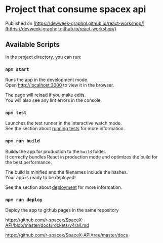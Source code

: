# Project that consume spacex api

Published on  [https://devweek-graphql.github.io/react-workshop/](https://devweek-graphql.github.io/react-workshop/)

## Available Scripts

In the project directory, you can run:

### `npm start`

Runs the app in the development mode.\
Open [http://localhost:3000](http://localhost:3000) to view it in the browser.

The page will reload if you make edits.\
You will also see any lint errors in the console.

### `npm test`

Launches the test runner in the interactive watch mode.\
See the section about [running tests](https://facebook.github.io/create-react-app/docs/running-tests) for more information.

### `npm run build`

Builds the app for production to the `build` folder.\
It correctly bundles React in production mode and optimizes the build for the best performance.

The build is minified and the filenames include the hashes.\
Your app is ready to be deployed!

See the section about [deployment](https://facebook.github.io/create-react-app/docs/deployment) for more information.

### `npm run deploy`

Deploy the app to github pages in the same repository


https://github.com/r-spacex/SpaceX-API/blob/master/docs/rockets/v4/all.md

https://github.com/r-spacex/SpaceX-API/tree/master/docs
